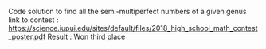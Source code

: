 Code solution to find all the semi-multiperfect numbers of a given genus 
link to contest : https://science.iupui.edu/sites/default/files/2018_high_school_math_contest_poster.pdf
Result : Won third place 

